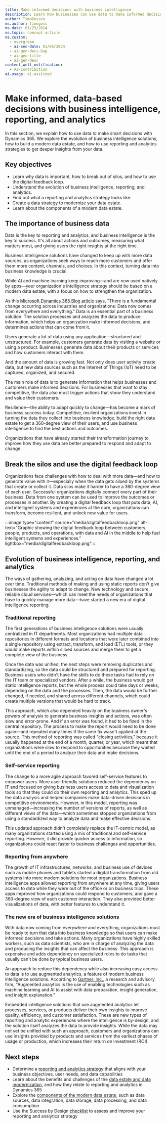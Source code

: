 ```yaml
---
title: Make informed decisions with business intelligence
description: Learn how businesses can use data to make informed decisions, including outlines on key objectives and the importance of business data.
author: TimoGossen
ms.author: timogoss
ms.date: 01/23/2024
ms.topic: concept-article
ms.custom:
  - evergreen
  - ai-seo-date: 01/08/2024
  - ai-gen-docs-bap
  - ai-gen-title
  - ai-gen-desc
content_well_notification:
  - AI-contribution
ai-usage: ai-assisted
---
```


# Make informed, data-based decisions with business intelligence, reporting, and analytics

In this section, we explain how to use data to make smart decisions with Dynamics 365. We explore the evolution of business intelligence solutions, how to build a modern data estate, and how to use reporting and analytics strategies to get deeper insights from your data.

## Key objectives

- Learn why data is important, how to break out of silos, and how to use the digital feedback loop.
- Understand the evolution of business intelligence, reporting, and analytics.
- Find out what a reporting and analytics strategy looks like.
- Create a data strategy to modernize your data estate.
- Learn about the components of a modern data estate.

## The importance of business data

Data is the key to reporting and analytics, and business intelligence is the key to success. It's all about actions and outcomes, measuring what matters most, and giving users the right insights at the right time.

Business intelligence solutions have changed to keep up with more data sources, as organizations seek ways to reach more customers and offer them more content, channels, and choices. In this context, turning data into business knowledge is crucial.

While AI and machine learning keep improving&mdash;and are now used natively by apps&mdash;your organization's intelligence strategy should be based on a modern data estate, with a focus on how to strengthen the organization.

As this [Microsoft Dynamics 365 Blog article](https://cloudblogs.microsoft.com/dynamics365/no-audience/2019/11/11/our-vision-for-the-microsoft-customer-data-platform/) says, "There is a fundamental change occurring across industries and organizations: Data now comes from everywhere and everything." Data is an essential part of a business solution. The solution processes and analyzes the data to produce information, which helps an organization make informed decisions, and determines actions that can come from it.

Users generate a lot of data using any application&mdash;structured and unstructured. For example, customers generate data by visiting a website or using a product. Businesses generate data about their products or services and how customers interact with them.

And the amount of data is growing fast. Not only does user activity create data, but new data sources such as the Internet of Things (IoT) need to be captured, organized, and secured.

The main role of data is to generate information that helps businesses and customers make informed decisions. For businesses that want to stay competitive, the data also must trigger actions that show they understand and value their customers.

Resilience&mdash;the ability to adapt quickly to change&mdash;has become a mark of business success today. Competitive, resilient organizations invest in turning the data they collect into business knowledge, build the right data estate to get a 360-degree view of their users, and use business intelligence to find the best actions and outcomes.

Organizations that have already started their transformation journey to improve how they use data are better prepared to respond and adapt to change.

## Break the silos and use the digital feedback loop

Organizations face challenges with how to deal with more data&mdash;and how to generate value with it&mdash;especially when the data gets siloed by the systems that create or collect it. Data silos make it harder to have a 360-degree view of each user. Successful organizations digitally connect every part of their business. Data from one system can be used to improve the outcomes or processes in another. By creating a digital feedback loop that puts data, AI, and intelligent systems and experiences at the core, organizations can transform, become resilient, and unlock new value for users.

:::image type="content" source="media/digitalfeedbackloop.png" alt-text="Graphic showing the digital feedback loop between customers, people, products, and operations, with data and AI in the middle to help fuel intelligent systems and experiences." lightbox="media/digitalfeedbackloop.png":::

## Evolution of business intelligence, reporting, and analytics

The ways of gathering, analyzing, and acting on data have changed a lot over time. Traditional methods of making and using static reports don't give businesses the agility to adapt to change. New technology and secure, reliable cloud services&mdash;which can meet the needs of organizations that have to quickly manage more data&mdash;have started a new era of digital intelligence reporting.

### Traditional reporting

The first generations of business intelligence solutions were usually centralized in IT departments. Most organizations had multiple data repositories in different formats and locations that were later combined into a single repository using extract, transform, and load (ETL) tools, or they would make reports within siloed sources and merge them to get a complete view of the business.

Once the data was unified, the next steps were removing duplicates and standardizing, so the data could be structured and prepared for reporting. Business users who didn't have the skills to do these tasks had to rely on the IT team or specialized vendors. After a while, the business would get static intelligence reports, but the whole process could take days or weeks, depending on the data and the processes. Then, the data would be further changed, if needed, and shared across different channels, which could create multiple versions that would be hard to track.

This approach, which also depended heavily on the business owner's powers of analysis to generate business insights and actions, was often slow and error-prone. And if an error was found, it had to be fixed in the central repository. The process to make the report would need to be done again&mdash;and repeated many times if the same fix wasn't applied at the source. This method of reporting was called "closing activities," because it usually happened at the end of a month, quarter, or year, which meant that organizations were slow to respond to opportunities because they waited until the end of a period to analyze their data and make decisions.

### Self-service reporting

The change to a more agile approach favored self-service features to empower users. More user-friendly solutions reduced the dependency on IT and focused on giving business users access to data and visualization tools so that they could do their own reporting and analytics. This sped up the data analysis and helped companies make data-driven decisions in competitive environments. However, in this model, reporting was unmanaged&mdash;increasing the number of versions of reports, as well as different views of the data&mdash;which sometimes stopped organizations from using a standardized way to analyze data and make effective decisions.

This updated approach didn't completely replace the IT-centric model, as many organizations started using a mix of traditional and self-service reporting. However, it did provide quicker access to information, so organizations could react faster to business challenges and opportunities.

### Reporting from anywhere

The growth of IT infrastructures, networks, and business use of devices such as mobile phones and tablets started a digital transformation from old systems into more modern solutions for most organizations. Business intelligence apps allowed reporting from anywhere at any time, giving users access to data while they were out of the office or on business trips. These apps improved how organizations could respond to customers, and gave a 360-degree view of each customer interaction. They also provided better visualizations of data, with better features to understand it.

### The new era of business intelligence solutions

With data now coming from everywhere and everything, organizations must be ready to turn that data into business knowledge so that users can make informed decisions and take actions. Many organizations have highly skilled workers, such as data scientists, who are in charge of analyzing the data and producing the insights that can affect the business. This approach is expensive and adds dependency on specialized roles to do tasks that usually can't be done by typical business users.

An approach to reduce this dependency while also increasing easy access to data is to use augmented analytics, a feature of modern business intelligence solutions. According to [Gartner, Inc.](https://www.gartner.com/en/information-technology/glossary/augmented-analytics), a research and advisory firm, "Augmented analytics is the use of enabling technologies such as machine learning and AI to assist with data preparation, insight generation, and insight explanation."

Embedded intelligence solutions that use augmented analytics let processes, services, or products deliver their own insights to improve quality, efficiency, and customer satisfaction. These are new types of reporting and analytic experiences where the intelligence is by-design, and the solution itself analyzes the data to provide insights. While the data may not yet be unified with such an approach, customers and organizations can use insights provided by products and services from the earliest phases of usage or production, which increases their return on investment (ROI).

## Next steps

- Determine a [reporting and analytics strategy](business-intelligence-reporting-analytics-reporting-analytics-strategy.md) that aligns with your business objectives, user needs, and data capabilities
- Learn about the benefits and challenges of the [data estate and data modernization](business-intelligence-reporting-analytics-data-estate.md), and how they relate to reporting and analytics in Dynamics 365
- Explore the [components of the modern data estate](business-intelligence-reporting-analytics-data-estate-components.md), such as data sources, data integration, data storage, data processing, and data consumption
- Use the Success by Design [checklist](business-intelligence-reporting-analytics-checklist.md) to assess and improve your reporting and analytics strategy
